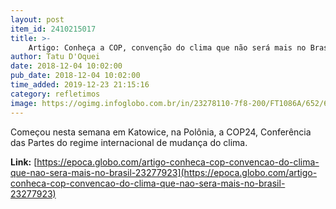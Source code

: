```yaml
---
layout: post
item_id: 2410215017
title: >-
    Artigo: Conheça a COP, convenção do clima que não será mais no Brasil
author: Tatu D'Oquei
date: 2018-12-04 10:02:00
pub_date: 2018-12-04 10:02:00
time_added: 2019-12-23 21:15:16
category: refletimos
image: https://ogimg.infoglobo.com.br/in/23278110-7f8-200/FT1086A/652/62603214_American-students-protest-outside-the-UN-climate-talks-during-the-COP22-international-clima.jpg
---
```


Começou nesta semana em Katowice, na Polônia, a COP24, Conferência das Partes do regime internacional de mudança do clima.

**Link:** [https://epoca.globo.com/artigo-conheca-cop-convencao-do-clima-que-nao-sera-mais-no-brasil-23277923](https://epoca.globo.com/artigo-conheca-cop-convencao-do-clima-que-nao-sera-mais-no-brasil-23277923)

